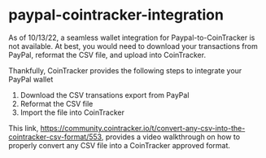 # paypal-cointracker-integration

As of 10/13/22, a seamless wallet integration for Paypal-to-CoinTracker is not available. At best, you would need to download your transactions from PayPal, reformat the CSV file, and upload into CoinTracker.

Thankfully, CoinTracker provides the following steps to integrate your PayPal wallet
1. Download the CSV transations export from PayPal
2. Reformat the CSV file
3. Import the file into CoinTracker

This link, https://community.cointracker.io/t/convert-any-csv-into-the-cointracker-csv-format/553, provides a video walkthrough on how to properly convert any CSV file into a CoinTracker approved format.

